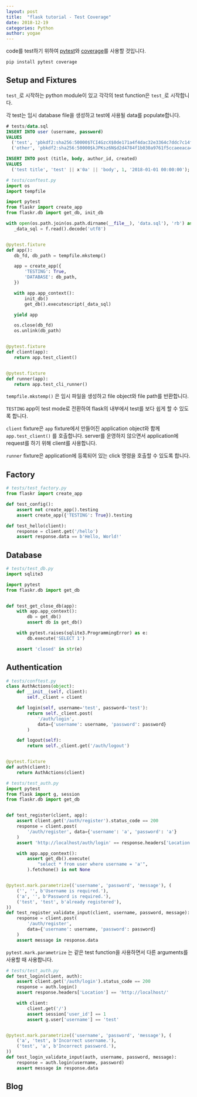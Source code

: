 ```yaml
---
layout: post
title:  "flask tutorial - Test Coverage"
date: 2018-12-19
categories: Python
author: yogae
---
```


code를 test하기 위하여 [pytest](https://pytest.readthedocs.io/en/latest/)와 [coverage](https://coverage.readthedocs.io/en/v4.5.x/)를 사용할 것입니다.

```bash
pip install pytest coverage
```

## Setup and Fixtures

`test_`로 시작하는 python module이 있고 각각의 test function은 `test_`로 시작합니다.

각 test는 임시 database file을 생성하고 test에 사용될 data를 populate합니다. 

```sql
# tests/data.sql
INSERT INTO user (username, password)
VALUES
  ('test', 'pbkdf2:sha256:50000$TCI4GzcX$0de171a4f4dac32e3364c7ddc7c14f3e2fa61f2d17574483f7ffbb431b4acb2f'),
  ('other', 'pbkdf2:sha256:50000$kJPKsz6N$d2d4784f1b030a9761f5ccaeeaca413f27f2ecb76d6168407af962ddce849f79');

INSERT INTO post (title, body, author_id, created)
VALUES
  ('test title', 'test' || x'0a' || 'body', 1, '2018-01-01 00:00:00');
```

 ```python
# tests/conftest.py
import os
import tempfile

import pytest
from flaskr import create_app
from flaskr.db import get_db, init_db

with open(os.path.join(os.path.dirname(__file__), 'data.sql'), 'rb') as f:
    _data_sql = f.read().decode('utf8')


@pytest.fixture
def app():
    db_fd, db_path = tempfile.mkstemp()

    app = create_app({
        'TESTING': True,
        'DATABASE': db_path,
    })

    with app.app_context():
        init_db()
        get_db().executescript(_data_sql)

    yield app

    os.close(db_fd)
    os.unlink(db_path)


@pytest.fixture
def client(app):
    return app.test_client()


@pytest.fixture
def runner(app):
    return app.test_cli_runner()
 ```

`tempfile.mkstemp()` 은 임시 파일을 생성하고 file object와 file path를 반환합니다. 

`TESTING` app이 test mode로 전환하여 flask의 내부에서 test를 보다 쉽게 할 수 있도록 합니다.

`client` fixture은 `app` fixture에서 만들어진 application object와 함께 `app.test_client()` 를 호출합니다. server를 운영하지 않으면서 application에 request를 하기 위해 client를 사용합니다.

`runner` fixture은 application에 등록되어 있는 click 명령을 호출할 수 있도록 합니다.

## Factory

```python
# tests/test_factory.py
from flaskr import create_app

def test_config():
    assert not create_app().testing
    assert create_app({'TESTING': True}).testing

def test_hello(client):
    response = client.get('/hello')
    assert response.data == b'Hello, World!'
```

## Database

```python
# tests/test_db.py
import sqlite3

import pytest
from flaskr.db import get_db


def test_get_close_db(app):
    with app.app_context():
        db = get_db()
        assert db is get_db()

    with pytest.raises(sqlite3.ProgrammingError) as e:
        db.execute('SELECT 1')

    assert 'closed' in str(e)
```

## Authentication

```python
# tests/conftest.py
class AuthActions(object):
    def __init__(self, client):
        self._client = client

    def login(self, username='test', password='test'):
        return self._client.post(
            '/auth/login',
            data={'username': username, 'password': password}
        )

    def logout(self):
        return self._client.get('/auth/logout')


@pytest.fixture
def auth(client):
    return AuthActions(client)
```

```python
# tests/test_auth.py
import pytest
from flask import g, session
from flaskr.db import get_db


def test_register(client, app):
    assert client.get('/auth/register').status_code == 200
    response = client.post(
        '/auth/register', data={'username': 'a', 'password': 'a'}
    )
    assert 'http://localhost/auth/login' == response.headers['Location']

    with app.app_context():
        assert get_db().execute(
            "select * from user where username = 'a'",
        ).fetchone() is not None


@pytest.mark.parametrize(('username', 'password', 'message'), (
    ('', '', b'Username is required.'),
    ('a', '', b'Password is required.'),
    ('test', 'test', b'already registered'),
))
def test_register_validate_input(client, username, password, message):
    response = client.post(
        '/auth/register',
        data={'username': username, 'password': password}
    )
    assert message in response.data
```

`pytest.mark.parametrize` 는 같은 test function을 사용하면서 다른 arguments를 사용할 때 사용합니다.

```python
# tests/test_auth.py
def test_login(client, auth):
    assert client.get('/auth/login').status_code == 200
    response = auth.login()
    assert response.headers['Location'] == 'http://localhost/'

    with client:
        client.get('/')
        assert session['user_id'] == 1
        assert g.user['username'] == 'test'


@pytest.mark.parametrize(('username', 'password', 'message'), (
    ('a', 'test', b'Incorrect username.'),
    ('test', 'a', b'Incorrect password.'),
))
def test_login_validate_input(auth, username, password, message):
    response = auth.login(username, password)
    assert message in response.data
```

## Blog

